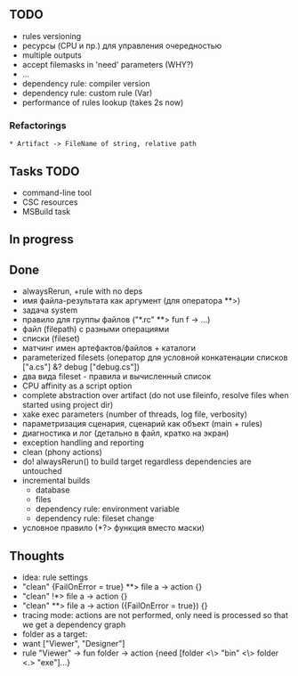 ﻿## TODO
  * rules versioning
  * ресурсы (CPU и пр.) для управления очередностью
  * multiple outputs
  * accept filemasks in 'need' parameters (WHY?)
  * ...
  * dependency rule: compiler version
  * dependency rule: custom rule (Var)
  * performance of rules lookup (takes 2s now)

### Refactorings
    * Artifact -> FileName of string, relative path


## Tasks TODO
  * command-line tool
  * CSC resources
  * MSBuild task


## In progress

## Done
 * alwaysRerun, +rule with no deps
 * имя файла-результата как аргумент (для оператора **>)
 * задача system
 * правило для группы файлов ("\*.rc" \*\*> fun f -> ...)
 * файл (filepath) с разными операциями
 * списки (fileset)
 * матчинг имен артефактов/файлов + каталоги
 * parameterized filesets (оператор для условной конкатенации списков ["a.cs"] &? debug ["debug.cs"])
 * два вида fileset - правила и вычисленный список
 * CPU affinity as a script option
 * complete abstraction over artifact (do not use fileinfo, resolve files when started using project dir)
 * xake exec parameters (number of threads, log file, verbosity)
 * параметризация сценария, сценарий как объект (main + rules)
 * диагностика и лог (детально в файл, кратко на экран)
 * exception handling and reporting
 * clean (phony actions)
 * do! alwaysRerun() to build target regardless dependencies are untouched
 * incremental builds
   * database
   * files
   * dependency rule: environment variable
   * dependency rule: fileset change
 * условное правило (*?> функция вместо маски)

## Thoughts
 * idea: rule settings
  * "clean" {FailOnError = true} \*\*> file a -> action {}
  * "clean" \!\*> file a -> action {}
  * "clean" \*\*> file a -> action ({FailOnError = true}) {}
 * tracing mode: actions are not performed, only need is processed so that we get a dependency graph
 * folder as a target:
  * want ["Viewer", "Designer"]
  * rule "Viewer" -> fun folder -> action {need [folder <\\> "bin" <\\> folder <.> "exe"]...}